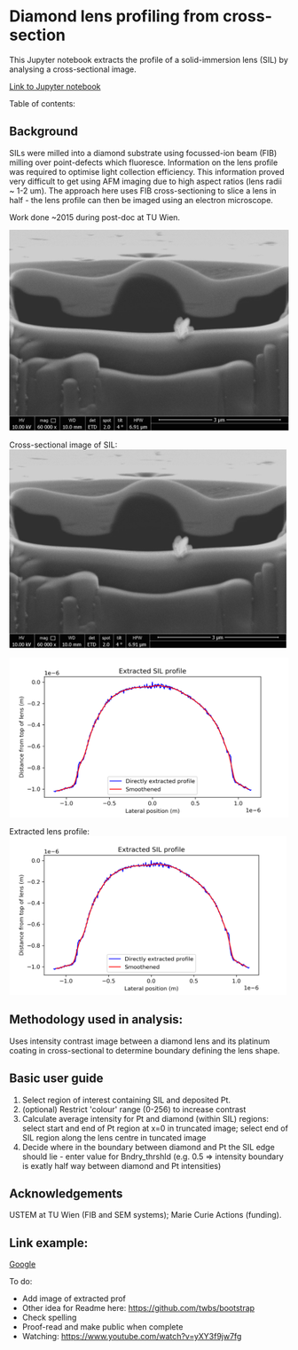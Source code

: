 # Diamond lens profiling from cross-section
This Jupyter notebook extracts the profile of a solid-immersion lens (SIL) by analysing a cross-sectional image.

[Link to Jupyter notebook](https://github.com/cameronsalter/Diamond-lens-profiling/blob/master/SEM_LensXsect_ProfExtract.ipynb)

Table of contents:


## Background
SILs were milled into a diamond substrate using focussed-ion beam (FIB) milling over point-defects which fluoresce. Information on the lens profile was required to optimise light collection efficiency. This information proved very difficult to get using AFM imaging due to high aspect ratios (lens radii ~ 1-2 um). The approach here uses FIB cross-sectioning to slice a lens in half - the lens profile can then be imaged using an electron microscope.

Work done ~2015 during post-doc at TU Wien.

![Cross-sectional image of SIL: ](https://github.com/cameronsalter/Diamond-lens-profiling/blob/master/Xsect_images/EllipSIL1_LH1p24_cut58deg_x-sct_10kV_spt2_Rot4deg.jpg)

Cross-sectional image of SIL: 
<img src="https://github.com/cameronsalter/Diamond-lens-profiling/blob/master/Xsect_images/EllipSIL1_LH1p24_cut58deg_x-sct_10kV_spt2_Rot4deg.jpg" width="500">

![Extracted lens profile: ](https://github.com/cameronsalter/Diamond-lens-profiling/blob/master/Extracted_lens_profile.png)

Extracted lens profile:
<img src="https://github.com/cameronsalter/Diamond-lens-profiling/blob/master/Extracted_lens_profile.png" width="500">



## Methodology used in analysis:
Uses intensity contrast image between a diamond lens and its platinum coating in cross-sectional to determine boundary defining the lens shape.

## Basic user guide
1. Select region of interest containing SIL and deposited Pt.
2. (optional) Restrict 'colour' range (0-256) to increase contrast
3. Calculate average intensity for Pt and diamond (within SIL) regions: select start and end of Pt region at x=0 in truncated image; select end of SIL region along the lens centre in tuncated image
4. Decide where in the boundary between diamond and Pt the SIL edge should lie - enter value for Bndry_thrshld (e.g. 0.5 => intensity boundary is exatly half way between diamond and Pt intensities)

## Acknowledgements
USTEM at TU Wien (FIB and SEM systems); Marie Curie Actions (funding).


## Link example:
[Google](www.google.com)


To do:
* Add image of extracted prof
* Other idea for Readme here: https://github.com/twbs/bootstrap
* Check spelling
* Proof-read and make public when complete
* Watching: https://www.youtube.com/watch?v=yXY3f9jw7fg
